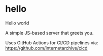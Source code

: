 # hello
Hello world

A simple JS-based server that greets you.

Uses GitHub Actions for CI/CD pipelines via:
https://github.com/internetarchive/cicd











